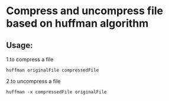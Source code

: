 # Compress and uncompress file based on huffman algorithm
## Usage:
1.to compress a file

    huffman originalFile compressedFile

2.to uncompress a file

    huffman -x compressedFile originalFile


